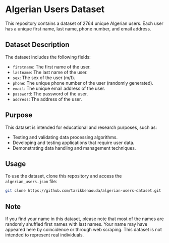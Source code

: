 # Algerian Users Dataset

This repository contains a dataset of 2764 unique Algerian users. Each user has a unique first name, last name, phone number, and email address.

## Dataset Description

The dataset includes the following fields:

- `firstname`: The first name of the user.
- `lastname`: The last name of the user.
- `sex`: The sex of the user (m/f).
- `phone`: The unique phone number of the user (randomly generated).
- `email`: The unique email address of the user.
- `password`: The password of the user.
- `address`: The address of the user.

## Purpose

This dataset is intended for educational and research purposes, such as:

- Testing and validating data processing algorithms.
- Developing and testing applications that require user data.
- Demonstrating data handling and management techniques.

## Usage

To use the dataset, clone this repository and access the `algerian_users.json` file:

```bash
git clone https://github.com/tarikbenaouda/algerian-users-dataset.git
```

## Note

If you find your name in this dataset, please note that most of the names are randomly shuffled first names with last names. Your name may have appeared here by coincidence or through web scraping. This dataset is not intended to represent real individuals.
